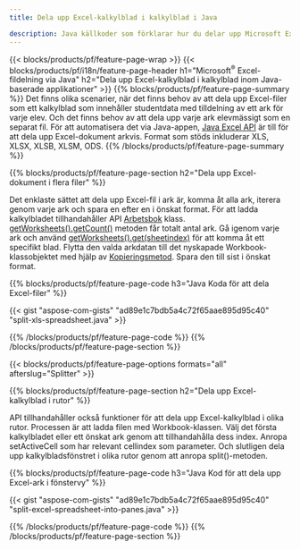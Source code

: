 ```yaml
---
title: Dela upp Excel-kalkylblad i kalkylblad i Java

description: Java källkoder som förklarar hur du delar upp Microsoft Excel-filer i flera dokument med hjälp av Java Excel-bibliotek
---
```

{{< blocks/products/pf/feature-page-wrap >}}
{{< blocks/products/pf/i18n/feature-page-header h1="Microsoft<sup>&reg;</sup> Excel-fildelning via Java" h2="Dela upp Excel-kalkylblad i kalkylblad inom Java-baserade applikationer" >}}
{{% blocks/products/pf/feature-page-summary %}}
Det finns olika scenarier, när det finns behov av att dela upp Excel-filer som ett kalkylblad som innehåller studentdata med tilldelning av ett ark för varje elev. Och det finns behov av att dela upp varje ark elevmässigt som en separat fil. För att automatisera det via Java-appen, [Java Excel API](/cells/java/) är till för att dela upp Excel-dokument arkvis. Format som stöds inkluderar XLS, XLSX, XLSB, XLSM, ODS. 
{{% /blocks/products/pf/feature-page-summary %}}

{{% blocks/products/pf/feature-page-section h2="Dela upp Excel-dokument i flera filer" %}}

Det enklaste sättet att dela upp Excel-fil i ark är, komma åt alla ark, iterera genom varje ark och spara en efter en i önskat format. För att ladda kalkylbladet tillhandahåller API [Arbetsbok](https://reference.aspose.com/cells/java/com.aspose.cells/Workbook) klass. [getWorksheets().getCount()](https://reference.aspose.com/cells/java/com.aspose.cells/worksheetcollection#Count) metoden får totalt antal ark. Gå igenom varje ark och använd [getWorksheets().get(sheetindex)](https://reference.aspose.com/cells/java/com.aspose.cells/worksheetcollection#get) för att komma åt ett specifikt blad. Flytta den valda arkdatan till det nyskapade Workbook-klassobjektet med hjälp av [Kopieringsmetod](https://reference.aspose.com/cells/java/com.aspose.cells/workbook#copy(com.aspose.cells.Workbook)). Spara den till sist i önskat format.

{{% blocks/products/pf/feature-page-code h3="Java Koda för att dela Excel-filer" %}}

{{< gist "aspose-com-gists" "ad89e1c7bdb5a4c72f65aae895d95c40" "split-xls-spreadsheet.java" >}}

{{% /blocks/products/pf/feature-page-code %}}
{{% /blocks/products/pf/feature-page-section %}}

{{< blocks/products/pf/feature-page-options formats="all" afterslug="Splitter" >}}

{{% blocks/products/pf/feature-page-section h2="Dela upp Excel-kalkylblad i rutor" %}}

API tillhandahåller också funktioner för att dela upp Excel-kalkylblad i olika rutor. Processen är att ladda filen med Workbook-klassen. Välj det första kalkylbladet eller ett önskat ark genom att tillhandahålla dess index. Anropa setActiveCell som har relevant cellindex som parameter. Och slutligen dela upp kalkylbladsfönstret i olika rutor genom att anropa split()-metoden.

{{% blocks/products/pf/feature-page-code h3="Java Kod för att dela upp Excel-ark i fönstervy" %}}

{{< gist "aspose-com-gists" "ad89e1c7bdb5a4c72f65aae895d95c40" "split-excel-spreadsheet-into-panes.java" >}}

{{% /blocks/products/pf/feature-page-code %}}
{{% /blocks/products/pf/feature-page-section %}}
